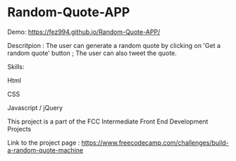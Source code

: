 # Random-Quote-APP
Demo: https://fez994.github.io/Random-Quote-APP/



Descritpion : 
The user can generate a random quote by clicking on 'Get a random quote' button ; The user can also tweet the quote. 



Skills: 

Html






CSS








Javascript / jQuery








This project is a part of the FCC Intermediate Front End Development Projects 

















Link to the project page : https://www.freecodecamp.com/challenges/build-a-random-quote-machine
